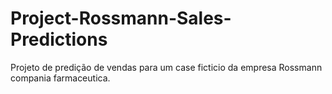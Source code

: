 # Project-Rossmann-Sales-Predictions
Projeto de predição de vendas para um case ficticio da empresa Rossmann compania farmaceutica. 
